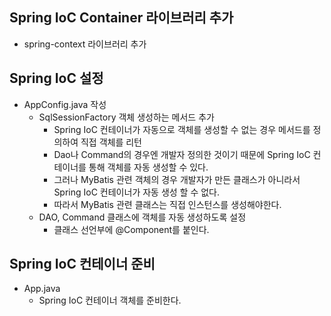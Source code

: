 ## Spring IoC Container 라이브러리 추가
- spring-context 라이브러리 추가

## Spring IoC 설정
- AppConfig.java 작성
    - SqlSessionFactory 객체 생성하는 메서드 추가
        - Spring IoC 컨테이너가 자동으로 객체를 생성할 수 없는 경우 메서드를 정의하여 직접 객체를 리턴
        - Dao나 Command의 경우엔 개발자 정의한 것이기 때문에 Spring IoC 컨테이너를 통해 객체를 자동 생성할 수 있다.
        - 그러나 MyBatis 관련 객체의 경우 개발자가 만든 클래스가 아니라서 Spring IoC 컨테이너가 자동 생성 할 수 없다.
        - 따라서 MyBatis 관련 클래스는 직접 인스턴스를 생성해야한다.
    - DAO, Command 클래스에 객체를 자동 생성하도록 설정
        - 클래스 선언부에 @Component를 붙인다.

## Spring IoC 컨테이너 준비
- App.java
    - Spring IoC 컨테이너 객체를 준비한다.
